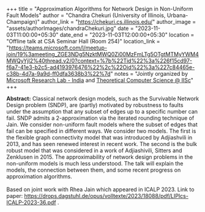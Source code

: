 +++
title = "Approximation Algorithms for Network Design in Non-Uniform Fault Models"
author = "Chandra Chekuri (University of Illinois, Urbana-Champaign)"
author_link = "https://chekuri.cs.illinois.edu/"
author_image = "assets/authorImages/chandraChekuri.jpg"
date = "2023-11-03T11:00:00+05:30"
date_end = "2023-11-03T12:00:00+05:30"
location = "Offline talk at CSA Seminar Hall (Room 254)"
location_link = "https://teams.microsoft.com/l/meetup-join/19%3ameeting_ZGE3NDg5NzktMWQ0Zi00MzFmLTg5OTgtMTMyYWM4MWQyYjI2%40thread.v2/0?context=%7b%22Tid%22%3a%226f15cd97-f6a7-41e3-b2c5-ad4193976476%22%2c%22Oid%22%3a%227c84465e-c38b-4d7a-9a9d-ff0dfa3638b3%22%7d"
notes = "Jointly organized by <a href = "https://www.microsoft.com/en-us/research/lab/microsoft-research-india/" target= "_blank">Microsoft Research Lab - India</a> and <a href='https://www.csa.iisc.ac.in/theoretical-computer-science/' target= "_blank">Theoretical Computer Science @ IISc</a>"
+++

<b>Abstract:</b>
Classical network design models, such as the Survivable Network Design problem (SNDP), are (partly) motivated by 
robustness to faults under the assumption that any subset of edges up to a specific number can fail. SNDP admits a 
2-approximation via the iterated rounding technique of Jain. We consider non-uniform fault models
where the subset of edges that fail can be specified in different ways. We consider two models. The first is the
flexible graph connectivity model that was introduced by Adjiashvili in 2013, and has seen renewed interest
in recent work. The second is the bulk robust model that was considered in a work of Adjiashivili, Sitters and 
Zenklusen in 2015. The approximability of  network design problems in the non-uniform models is much less understood.
The talk will explain the models, the connection between them, and some recent progress on
approximation algorithms.
<br><br>
Based on joint work with Rhea Jain which appeared in ICALP 2023.
Link to paper: 
<a href="https://drops.dagstuhl.de/opus/volltexte/2023/18088/pdf/LIPIcs-ICALP-2023-36.pdf" target= "_blank">
https://drops.dagstuhl.de/opus/volltexte/2023/18088/pdf/LIPIcs-ICALP-2023-36.pdf
</a>.